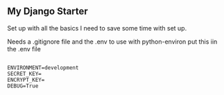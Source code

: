 ## My Django Starter 

Set up with all the basics I need to save some time with set up.

Needs a .gitignore file
and the .env to use with python-environ
 put this iin the .env file

 ``` - don't use the quotes for the keys
 
ENVIRONMENT=development
SECRET_KEY=
ENCRYPT_KEY=
DEBUG=True